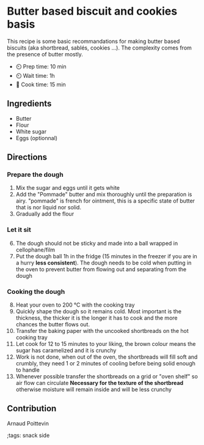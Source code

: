 # Butter based biscuit and cookies basis

This recipe is some basic recommandations for making butter based biscuits (aka shortbread, sablés, cookies ...). The complexity comes from the presence of butter mostly.

- ⏲️ Prep time: 10 min
- ⏲️ Wait time: 1h
- 🍳 Cook time: 15 min

## Ingredients

- Butter
- Flour
- White sugar
- Eggs (optionnal)

## Directions

### Prepare the dough

1. Mix the sugar and eggs until it gets white
2. Add the "Pommade" butter and mix thoroughly until the preparation is airy. "pommade" is french for ointment, this is a specific state of butter that is nor liquid nor solid.
3. Gradually add the flour

### Let it sit

6. The dough should not be sticky and made into a ball wrapped in cellophane/film
7. Put the dough ball 1h in the fridge (15 minutes in the freezer if you are in a hurry **less consistent**). The dough needs to be cold when putting in the oven to prevent butter from flowing out and separating from the dough

### Cooking the dough

8. Heat your oven to 200 °C with the cooking tray
9. Quickly shape the dough so it remains cold. Most important is the thickness, the thicker it is the longer it has to cook and the more chances the butter flows out.
10. Transfer the baking paper with the uncooked shortbreads on the hot cooking tray
11. Let cook for 12 to 15 minutes to your liking, the brown colour means the sugar has caramelized and it is crunchy
12. Work is not done, when out of the oven, the shortbreads will fill soft and crumbly, they need 1 or 2 minutes of cooling before being solid enough to handle
13. Whenever possible transfer the shortbreads on a grid or "oven shelf" so air flow can circulate **Necessary for the texture of the shortbread** otherwise moisture will remain inside and will be less crunchy

## Contribution

Arnaud Poittevin

;tags: snack side
